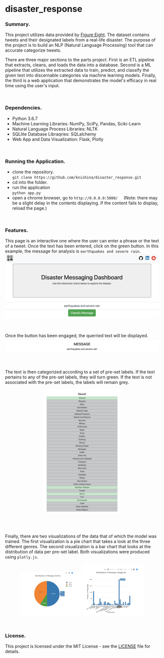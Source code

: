 # disaster_response

### Summary.
This project utilizes data provided by [Figure Eight](https://www.figure-eight.com/). The dataset contains tweets and their designated labels from a real-life disaster.  The purpose of the project is to build an NLP (Natural Language Processing) tool that can accurate categorize tweets.

There are three major sections to the parts project.  First is an ETL pipeline that extracts, cleans, and loads the data into a database.  Second is a ML pipeline that utilizes the extracted data to train, predict, and classify the given text into discernable categories via machine learning models.  Finally, the third is a web application that demonstrates the model's efficacy in real time using the user's input.

<br />

### Dependencies.
- Python 3.6.7
- Machine Learning Libraries: NumPy, SciPy, Pandas, Sciki-Learn
- Natural Language Process Libraries: NLTK
- SQLlite Database Libraqries: SQLalchemy
- Web App and Data Visualization: Flask, Plotly

<br />

### Running the Application.
- clone the repository.<br>
    `git clone https://github.com/knishina/disaster_response.git`
- cd into the folder.
- run the application<br>
    `python app.py`
- open a chrome browser, go to `http://0.0.0.0:5000/` &nbsp; &nbsp; (Note: there may be a slight delay in the contents displaying.  If the content fails to display, reload the page.)

<br />

### Features.
This page is an interactive one where the user can enter a phrase or the text of a tweet. Once the text has been entered, click on the green button. In this example, the message for analysis is `earthquakes and severe rain`.
![top_page](https://github.com/knishina/disaster_response/blob/master/Images/01.png)
<br>

<br>

Once the button has been engaged, the querried text will be displayed.
![button](https://github.com/knishina/disaster_response/blob/master/Images/02.png)
<br>

<br>

The text is then categorized according to a set of pre-set labels.  If the text pertains to any of the pre-set labels, they will turn green. If the text is not associated with the pre-set labels, the labels will remain grey.
<p align="center">
    <img src="https://github.com/knishina/disaster_response/blob/master/Images/03.png" width=50% alt="pre-set labels">
</p>
<br>

<br>

Finally, there are two visualizations of the data that of which the model was trained.  The first visualization is a pie chart that takes a look at the three different genres.  The second visualization is a bar chart that looks at the distribution of data per pre-set label.  Both visualizations were produced using `plotly.js`.
<p align="center">
    <img src="https://github.com/knishina/disaster_response/blob/master/Images/04.png" width=40% alt="circle_chart">
    <img src="https://github.com/knishina/disaster_response/blob/master/Images/05.png" width=40% alt="bar_chart">
</p>
<br>

### License.
This project is licensed under the MIT License - see the [LICENSE](https://github.com/knishina/diaster_response/blob/master/LICENSE) file for details.
